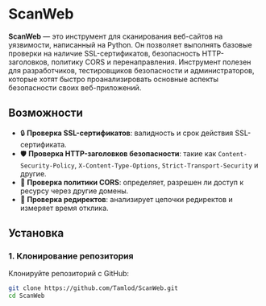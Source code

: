# ScanWeb

**ScanWeb** — это инструмент для сканирования веб-сайтов на уязвимости, написанный на Python. Он позволяет выполнять базовые проверки на наличие SSL-сертификатов, безопасность HTTP-заголовков, политику CORS и перенаправления. Инструмент полезен для разработчиков, тестировщиков безопасности и администраторов, которые хотят быстро проанализировать основные аспекты безопасности своих веб-приложений.

## Возможности
- 🔒 **Проверка SSL-сертификатов**: валидность и срок действия SSL-сертификата.
- 🛡️ **Проверка HTTP-заголовков безопасности**: такие как `Content-Security-Policy`, `X-Content-Type-Options`, `Strict-Transport-Security` и другие.
- 🔗 **Проверка политики CORS**: определяет, разрешен ли доступ к ресурсу через другие домены.
- 🚦 **Проверка редиректов**: анализирует цепочки редиректов и измеряет время отклика.

## Установка

### 1. Клонирование репозитория
Клонируйте репозиторий с GitHub:
```bash
git clone https://github.com/Tamlod/ScanWeb.git
cd ScanWeb

